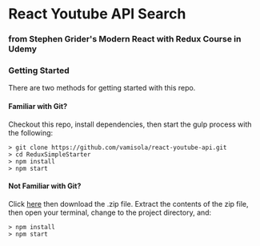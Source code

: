 # React Youtube API Search

### from Stephen Grider's Modern React with Redux Course in Udemy 

### Getting Started

There are two methods for getting started with this repo.

#### Familiar with Git?
Checkout this repo, install dependencies, then start the gulp process with the following:

```
> git clone https://github.com/vamisola/react-youtube-api.git
> cd ReduxSimpleStarter
> npm install
> npm start
```

#### Not Familiar with Git?
Click [here](https://github.com/vamisola/react-youtube-api.git) then download the .zip file.  Extract the contents of the zip file, then open your terminal, change to the project directory, and:

```
> npm install
> npm start
```
